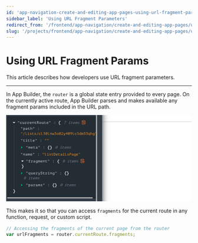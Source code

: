 ```yaml
---
id: 'app-navigation-create-and-editing-app-pages-using-url-fragment-parameters'
sidebar_label: 'Using URL Fragment Parameters'
redirect_from: '/frontend/app-navigation/create-and-editing-app-pages/using-url-fragment-parameters'
slug: '/projects/frontend/app-navigation/create-and-editing-app-pages/using-url-fragment-parameters'
---
```


# Using URL Fragment Params

This article describes how developers use URL fragment parameters.

---

In App Builder, the `router` is a global state entry provided to every page. On the currently active route, App Builder parses and makes available any fragment params included in the URL path.

![Fragment params state](./_images/ab-app-navigation-create-and-editing-app-pages-using-url-fragment-parameters-1.png)

This makes it so that you can access `fragments` for the current route in any function, request, or custom script.

```js
// Accessing the fragments of the current page from the router
var urlFragments = router.currentRoute.fragments;
```
